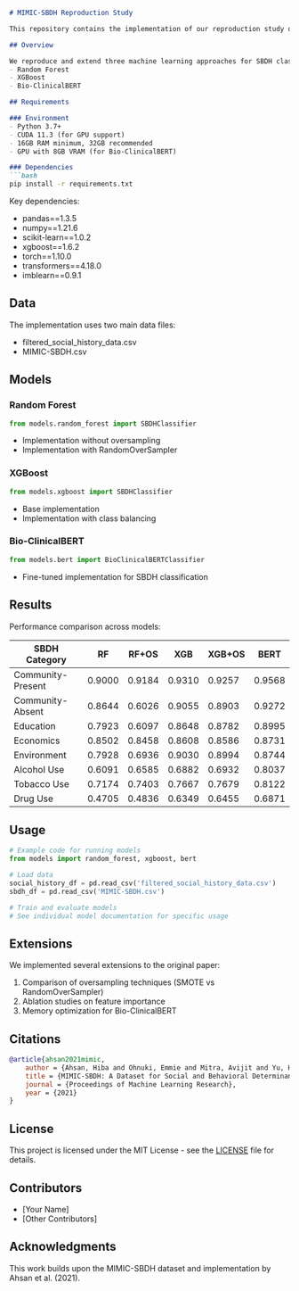 
```markdown
# MIMIC-SBDH Reproduction Study

This repository contains the implementation of our reproduction study of "MIMIC-SBDH: A Dataset for Social and Behavioral Determinants of Health" ([Ahsan et al., 2021](https://github.com/hiba008/MIMIC-SBDH)).

## Overview

We reproduce and extend three machine learning approaches for SBDH classification:
- Random Forest
- XGBoost
- Bio-ClinicalBERT

## Requirements

### Environment
- Python 3.7+
- CUDA 11.3 (for GPU support)
- 16GB RAM minimum, 32GB recommended
- GPU with 8GB VRAM (for Bio-ClinicalBERT)

### Dependencies
```bash
pip install -r requirements.txt
```

Key dependencies:
- pandas==1.3.5
- numpy==1.21.6
- scikit-learn==1.0.2
- xgboost==1.6.2
- torch==1.10.0
- transformers==4.18.0
- imblearn==0.9.1

## Data

The implementation uses two main data files:
- filtered_social_history_data.csv
- MIMIC-SBDH.csv

## Models

### Random Forest
```python
from models.random_forest import SBDHClassifier
```
- Implementation without oversampling
- Implementation with RandomOverSampler

### XGBoost
```python
from models.xgboost import SBDHClassifier
```
- Base implementation
- Implementation with class balancing

### Bio-ClinicalBERT
```python
from models.bert import BioClinicalBERTClassifier
```
- Fine-tuned implementation for SBDH classification

## Results

Performance comparison across models:

| SBDH Category | RF | RF+OS | XGB | XGB+OS | BERT |
|---------------|-------|--------|------|---------|-------|
| Community-Present | 0.9000 | 0.9184 | 0.9310 | 0.9257 | 0.9568 |
| Community-Absent | 0.8644 | 0.6026 | 0.9055 | 0.8903 | 0.9272 |
| Education | 0.7923 | 0.6097 | 0.8648 | 0.8782 | 0.8995 |
| Economics | 0.8502 | 0.8458 | 0.8608 | 0.8586 | 0.8731 |
| Environment | 0.7928 | 0.6936 | 0.9030 | 0.8994 | 0.8744 |
| Alcohol Use | 0.6091 | 0.6585 | 0.6882 | 0.6932 | 0.8037 |
| Tobacco Use | 0.7174 | 0.7403 | 0.7667 | 0.7679 | 0.8122 |
| Drug Use | 0.4705 | 0.4836 | 0.6349 | 0.6455 | 0.6871 |

## Usage

```python
# Example code for running models
from models import random_forest, xgboost, bert

# Load data
social_history_df = pd.read_csv('filtered_social_history_data.csv')
sbdh_df = pd.read_csv('MIMIC-SBDH.csv')

# Train and evaluate models
# See individual model documentation for specific usage
```

## Extensions

We implemented several extensions to the original paper:
1. Comparison of oversampling techniques (SMOTE vs RandomOverSampler)
2. Ablation studies on feature importance
3. Memory optimization for Bio-ClinicalBERT

## Citations

```bibtex
@article{ahsan2021mimic,
    author = {Ahsan, Hiba and Ohnuki, Emmie and Mitra, Avijit and Yu, Hong},
    title = {MIMIC-SBDH: A Dataset for Social and Behavioral Determinants of Health},
    journal = {Proceedings of Machine Learning Research},
    year = {2021}
}
```

## License

This project is licensed under the MIT License - see the [LICENSE](LICENSE) file for details.

## Contributors

- [Your Name]
- [Other Contributors]

## Acknowledgments

This work builds upon the MIMIC-SBDH dataset and implementation by Ahsan et al. (2021).
```
